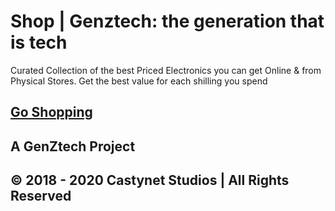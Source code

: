# Shop | Genztech: the generation that is tech

Curated Collection of the best Priced Electronics you can get Online & from Physical Stores. Get the best value for each shilling you spend

## [Go Shopping](https://shop.api.genztech.xyz)

## A GenZtech Project

## © 2018 - 2020 Castynet Studios | All Rights Reserved
